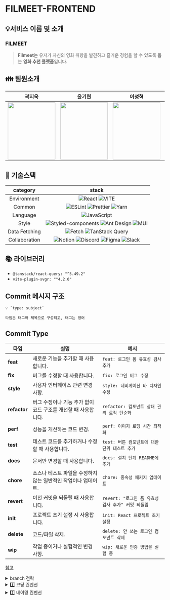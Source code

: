 # FILMEET-FRONTEND

## 💡서비스 이름 및 소개

### FILMEET

> **Filmeet**는 유저가 자신의 영화 취향을 발견하고 즐거운 경험을 할 수 있도록 돕는 **영화 추천 플랫폼**입니다.

## 👪 팀원소개

|                                                              **곽지욱**                                                               |                                                              **윤기현**                                                               |                                                              **이성혁**                                                               |                                                              **안주섭**                                                               |
| :-----------------------------------------------------------------------------------------------------------------------------------: | :-----------------------------------------------------------------------------------------------------------------------------------: | :-----------------------------------------------------------------------------------------------------------------------------------: | :-----------------------------------------------------------------------------------------------------------------------------------: |
| <center><img src="https://avatars.githubusercontent.com/u/99489686?v=4" width="150" height="180"></center> | <center><img src="https://avatars.githubusercontent.com/u/116802387?v=4" width="150" height="180"></center> | <center><img src="https://avatars.githubusercontent.com/u/180507068?v=4" width="150" height="180"></center> | <center><img src="https://avatars.githubusercontent.com/u/71184910?v=4" width="150" height="180"></center> |

## 🔗 기술스택

| **category**  |                                                                                                                                                                                                      **stack**                                                                                                                                                                                                       |
| :-----------: | :------------------------------------------------------------------------------------------------------------------------------------------------------------------------------------------------------------------------------------------------------------------------------------------------------------------------------------------------------------------------------------------------------------------: |
|  Environment  |                                                                                                          ![React](https://img.shields.io/badge/React-61DAFB?style=for-the-badge&logo=React&logoColor=white) ![VITE](https://img.shields.io/badge/VITE-646CFF?style=for-the-badge&logo=Vite&logoColor=white)                                                                                                          |
|    Common     |                                                                                                        ![ESLint](https://img.shields.io/badge/ESLint-4B3263?style=for-the-badge&logo=eslint&logoColor=white) ![Prettier](https://img.shields.io/badge/Prettier-F7B93E?style=for-the-badge&logo=prettier&logoColor=white) ![Yarn](https://img.shields.io/badge/Yarn-2C8EBB?style=for-the-badge&logo=Yarn&logoColor=white)                                                                                             |
|   Language    |                                                                                                                                                ![JavaScript](https://img.shields.io/badge/JavaScript-F7DF1E.svg?style=for-the-badge&logo=JavaScript&logoColor=black)                                                                                                                                                 |
|     Style     |                                                                                           ![Styled-components](https://img.shields.io/badge/styled--components-DB7093?style=for-the-badge&logo=styled-components&logoColor=white) ![Ant Design](https://img.shields.io/badge/Ant%20Design-0170FE?style=for-the-badge&logo=AntDesign&logoColor=white) ![MUI](https://img.shields.io/badge/MUI-007FFF?style=for-the-badge&logo=MUI&logoColor=white)                                                                                          |
| Data Fetching |                                                                                     ![Fetch](https://img.shields.io/badge/Fetch-4285F4?style=for-the-badge&logo=Fetch&logoColor=white) ![TanStack Query](https://img.shields.io/badge/TanStack%20Query-FF4154?style=for-the-badge&logo=ReactQuery&logoColor=white)                                                                                      |
| Collaboration | ![Notion](https://img.shields.io/badge/Notion-000000?style=for-the-badge&logo=Notion&logoColor=white) ![Discord](https://img.shields.io/badge/Discord-5865F2?style=for-the-badge&logo=Discord&logoColor=white) ![Figma](https://img.shields.io/badge/Figma-F24E1E?style=for-the-badge&logo=Figma&logoColor=white) ![Slack](https://img.shields.io/badge/Slack-4A154B?style=for-the-badge&logo=Slack&logoColor=white) |

## 📚 라이브러리

- `@tanstack/react-query: "^5.49.2"`
- `vite-plugin-svgr: "^4.2.0"`

## Commit 메시지 구조

```
💡 `type: subject`

타입은 태그와 제목으로 구성되고, 태그는 영어
```

## Commit Type

| 타입         |설명                                                           | 예시                                                  |
| ------------ | -------------------------------------------------------------- | ----------------------------------------------------- |
| **feat**     | 새로운 기능을 추가할 때 사용합니다.                            | `feat: 로그인 폼 유효성 검사 추가`                 |
| **fix**      | 버그를 수정할 때 사용합니다.                                   | `fix: 로그인 버그 수정`                            |
| **style**    | 사용자 인터페이스 관련 변경 사항.                              | `style: 네비게이션 바 디자인 수정`                 |
| **refactor** | 버그 수정이나 기능 추가 없이 코드 구조를 개선할 때 사용합니다. | `refactor: 컴포넌트 상태 관리 로직 단순화`         |
| **perf**     | 성능을 개선하는 코드 변경.                                     | `perf: 이미지 로딩 시간 최적화`                   |
| **test**     | 테스트 코드를 추가하거나 수정할 때 사용합니다.                 | `test: 버튼 컴포넌트에 대한 단위 테스트 추가`      |
| **docs**     | 문서만 변경할 때 사용합니다.                                   | `docs: 설치 단계 README에 추가`                    |
| **chore**    | 소스나 테스트 파일을 수정하지 않는 일반적인 작업이나 업데이트. | `chore: 종속성 패키지 업데이트`                    |
| **revert**   | 이전 커밋을 되돌릴 때 사용합니다.                              | `revert: "로그인 폼 유효성 검사 추가" 커밋 되돌림` |
| **init**     | 프로젝트 초기 설정 시 사용합니다.                              | `init: React 프로젝트 초기 설정`                   |
| **delete**   | 코드/파일 삭제.                                                | `delete: 안 쓰는 로그인 컴포넌트 삭제`             |
| **wip**      | 작업 중이거나 실험적인 변경 사항.                              | `wip: 새로운 인증 방법을 실험 중`                  |

[참고](https://velog.io/@shin6403/Git-git-%EC%BB%A4%EB%B0%8B-%EC%BB%A8%EB%B2%A4%EC%85%98-%EC%84%A4%EC%A0%95%ED%95%98%EA%B8%B0)

<details>
<summary>  branch 전략  </summary>
<br />

- `Github flow`
- 브랜치 운영
  - `main` : 완전히 안전하다고 판단되었을 때, 즉 배포가 가능한 최종 merge하는 곳
  - `develop` : 배포하기 전 개발 중일 때 각자의 브랜치에서 merge하는 브랜치
  - `feature/페이지명/#issue-구현 기능`: feature 브랜치. 새로운 기능 개발
  - `init/페이지명/#issue-구현 기능` : init 브랜치. 초기세팅 구현
  - `fix/페이지명/#issue-구현 기능` : fix 브랜치. 버그가 발생 시 수정
  - `refactor/페이지명/#issue-구현 기능` : refactor 브랜치. 리팩토링 구현

```
main
  ㄴ develop
       ㄴ feature/페이지명/#이슈번호-구현 기능(소문자 스네이크 케이스)
```

</details>

<details>
<summary> 1️⃣ 코딩 컨벤션 </summary>
<br />

- **컴포넌트**
  - `rjsfcp` → 팀원들과 이미 맞춘 스니펫을 사용.
  - 인터페이스 네이밍은 `컴포넌트 네임 + Props`로 작성.
  - `props`는 **구조 분해 할당**을 사용하여 가져온다.
  - 필수적인 prop이 아닌 경우 **`?:`(optional) 타입**으로 선언.
  - `?:` 옵셔널 타입의 prop은 사용 시 `undefined`가 될 수 있으므로, 구조 분해 할당 시 **default 값을 할당**.
    ```jsx
    const Button = ({ size = 'medium' }) => { ... }
    ```

- **폴더명**
  - 소문자로 시작.
  - **단수형**으로 작성.
  - **camelCase** 사용.

- **타입**
  - 컴포넌트 인터페이스 생성 시 **`HTMLAttributes` 혹은 `ComponentWith(out)Props` 인터페이스 상속** 적극 고려.
  - 상속 사용 시 **`rest` 문법**으로 작성한 `...props`를 컴포넌트 prop으로 넘겨준다.
    ```jsx
    const Button = ({ ...props }: ButtonProps) => {
      return <button {...props}>Button</button>
    }
    ```
  - 타입 네이밍은 **PascalCase** 사용.

- **변수**
  - `var` 절대 사용 금지.
  - 상수는 **대문자 스네이크 케이스** 사용: `GUIDE_MESSAGE`.
  - 변수명은 길어져도 무방하며, 의미가 퇴색되지 않도록 **명확히 작성**.
  - Boolean 변수는 `is`로 시작: `isOpen`, `isSelected`.

- **함수**
  - **화살표 함수**로 작성.
  - 함수 네이밍은 **동사 + 목적어**로 작성: `checkValidation`, `getResult`.
  - 분기 처리(조건문)가 많을 경우 **early return** 권장.

- **기타**
  - **선언형 프로그래밍**: `forEach`, `map` 등을 적극 사용, `for`, `while`은 지양.
  - **구조 분해 할당**: 객체 및 배열에서 적극 활용.
  - **시맨틱 태그** 적극 사용.
  - 무분별한 `div` 사용 지양.
  - CSS 단위는 **`px` 대신 `rem`** 사용.
  - `img` 태그에는 반드시 **`alt`** 속성을 추가.

</details>

<details>
<summary> 2️⃣ 네이밍 컨벤션 </summary>
<br />

- **컴포넌트**: 파스칼 케이스 `PascalCase` 사용.  
  - 예: `MainHeader`.

- **이벤트 핸들러**: 카멜 케이스 사용, `handle`로 시작.  
  - 예: `handleClick`.

- **이벤트 핸들러 prop**: 카멜 케이스 사용, `on`으로 시작.  
  - 예: `onClick`.

- **기타 변수명**: 카멜 케이스 `camelCase` 사용.

- **도메인을 포함한 컴포넌트의 prop**: 도메인을 포함하여 작성.  
  - 예: `onReservationComplete`.

- **Boolean Prop**: `is`로 시작.  
  - 예: `isClicked`, `isOpen`, `isSelected`.

- **유틸 함수**: `동사 + 목적어` 형식.  
  - 예: `checkValidation`, `getCalculatedAge`.

- **타입명**:
  - **직관적으로 작성**: PascalCase 사용.
  - **prop 타입**: `ButtonProps` (컴포넌트명 + Props).
  - **API 응답 타입**: `-Data` 접미사 사용.
  - **객체 변수 타입**: 해당 객체가 무엇인지 명확히 작성.
    - 예: `MemberId`, `UserInfo`.

</details>

